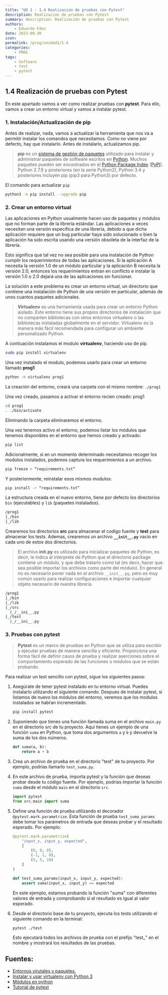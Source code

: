 ```yaml
---
title: "UD 1 - 1.4 Realización de pruebas con Pytest"
description: Realización de pruebas con Pytest
summary: description: Realización de pruebas con Pytest
authors:
    - Eduardo Fdez
date: 2023-09-30
icon: 
permalink: /prog/unidad1/1.4
categories:
    - PROG
tags:
    - Software
    - test
    - pytest
---
```


## 1.4 Realización de pruebas con Pytest

En este apartado vamos a ver como realizar pruebas con **pytest**. Para ello, vamos a crear un entorno virtual y vamos a instalar pytest.

### 1. Instalación/Actualización de pip

Antes de realizar, nada, vamos a actualizar la herramienta que nos va a permitir instalar los comandos que necesitamos. Como no viene por defecto, hay que instalarlo. Antes de instalarlo, actualizamos pip.

> **pip** es un [sistema de gestión de paquetes](https://es.wikipedia.org/wiki/Sistema_de_gesti%C3%B3n_de_paquetes) utilizado para instalar y administrar paquetes de software escritos en [Python](https://es.wikipedia.org/wiki/Python). Muchos paquetes pueden ser encontrados en el [Python Package Index](https://es.wikipedia.org/wiki/Python_Package_Index) ([PyPI](https://es.wikipedia.org/wiki/PyPI)). Python 2.7.9 y posteriores (en la serie Python2), Python 3.4 y posteriores incluyen pip (pip3 para Python3) por defecto.
>

El comando para actualizar `pip`

```bash
python3 -m pip install --upgrade pip
```

### 2. Crear un entorno virtual

Las aplicaciones en Python usualmente hacen uso de paquetes y módulos que no forman parte de la librería estándar. Las aplicaciones a veces necesitan una versión específica de una librería, debido a que dicha aplicación requiere que un bug particular haya sido solucionado o bien la aplicación ha sido escrita usando una versión obsoleta de la interfaz de la librería.

Esto significa que tal vez no sea posible para una instalación de Python cumplir los requerimientos de todas las aplicaciones. Si la aplicación A necesita la versión 1.0 de un módulo particular y la aplicación B necesita la versión 2.0, entonces los requerimientos entran en conflicto e instalar la versión 1.0 o 2.0 dejará una de las aplicaciones sin funcionar.

La solución a este problema es crear un entorno virtual, un directorio que contiene una instalación de Python de una versión en particular, además de unos cuantos paquetes adicionales.

> **Virtualenv** es una herramienta usada para crear un entorno Python aislado. Este entorno tiene sus propios directorios de instalación que no comparten bibliotecas con otros entornos virtualenv o las bibliotecas instaladas globalmente en el servidor.
Virtualenv es la manera más fácil recomendada para configurar un ambiente personalizado Python.
>

A contiuación instalamos el modulo **virtualenv**, haciendo uso de pip.

```bash
sudo pip install virtualenv
```

Una vez instalado el modulo, podemos usarlo para crear un entorno llamado **prog1**

```bash
python -m virtualenv prog1
```

La creación del entorno, creará una carpeta con el mismo nombre: `./prog1`

Una vez creado, pasamos a activar el entorno recien creado: prog1

```bash
cd prog1
. ./bin/activate
```

Eliminando la carpeta eliminaremos el entorno.

Una vez tenemos activo el entorno, podemos listar los módulos que tenemos disponibles en el entorno que hemos creado y activado:

```bash
pip list
```

Adicionalmente, si en un momento determinado necesitamos recoger los modulos instalados, podemos captura los requerimientos a un archivo.

```bash
pip freeze > “requirements.txt”
```

Y posteriormente, reinstalar esos mismos modulos:

```bash
pip install -r “requirements.txt”
```

La estructura creada en el nuevo entorno, tiene por defecto los directorios `bin` (ejecutables) y `lib` (paquetes instalados).

```bash
/prog1
|_/bin
|_/lib
```

Crearemos los directorios **src** para almacenar el codigo fuente y **test** para almacenar los tests. Ademas, crearemos un archivo **`__init__.py`** vacío en cada uno de estos dos directorios.

> El archivo **__init__.py** es utilizado para inicializar paquetes de Python, es decir, le indica al intérprete de Python que el directorio package contiene un módulo, y que debe tratarlo como tal (es decir, hacer que sea posible importar los archivos como parte del módulo).
En general no es necesario poner nada en el archivo `__init__.py`, pero es muy común usarlo para realizar configuraciones e importar cualquier objeto necesario de nuestra librería.
>

```bash
/prog1
|_/bin
|_/lib
|_/src
  |_/__ini__.py
|_/test
  |_/__ini__.py
```

### 3. Pruebas con pytest

> **Pytest** es un marco de pruebas en Python que se utiliza para escribir y ejecutar pruebas de manera sencilla y eficiente. Proporciona una forma fácil de definir casos de prueba y realizar aserciones sobre el comportamiento esperado de las funciones o módulos que se están probando.
>

Para realizar un test sencillo con pytest, sigue los siguientes pasos:

1. Asegúrate de tener pytest instalado en tu entorno virtual. Puedes instalarlo utilizando el siguiente comando.
   Despues de instalar pytest, si listamos de nuevo los módulos del entorno, veremos que los modulos instalados se habŕan incrementado.

    ```bash
    pip install pytest
    ```

2. Suponiendo que tienes una función llamada suma en el archivo `main.py` en el directorio src de tu proyecto. Aquí tienes un ejemplo de una función `suma` en Python, que toma dos argumentos `a` y `b` y devuelve la suma de los dos números.

    ```python
    def suma(a, b):
        return a + b
    ```

3. Crea un archivo de prueba en el directorio "test" de tu proyecto. Por ejemplo, podrías llamarlo `test_suma.py`.
4. En este archivo de prueba, importa pytest y la función que deseas probar desde tu código fuente. Por ejemplo, podrías importar la función `suma` desde el módulo `main` en el directorio `src`.

    ```python
    import pytest
    from src.main import suma
    
    ```

5. Define una función de prueba utilizando el decorador `@pytest.mark.parametrize`. Esta función de prueba `test_suma_params` debe tomar los parámetros de entrada que deseas probar y el resultado esperado. Por ejemplo:

    ```python
    @pytest.mark.parametrize(
        "input_x, input_y, expected",
        [
            (0, 0, 0),
            (-1, 1, 0),
            (5, 5, 10)
        ]
    )
    
    def test_suma_params(input_x, input_y, expected):
        assert suma(input_x, input_y) == expected
    
    ```
  
    En este ejemplo, estamos probando la función "suma" con diferentes valores de entrada y comprobando si el resultado es igual al valor esperado.

6. Desde el directorio base de tu proyecto, ejecuta los tests utilizando el siguiente comando en la terminal:

    ```bash
    pytest ./test
    
    ```
    
    Esto ejecutará todos los archivos de prueba con el prefijo "test_" en el nombre y mostrará los resultados de las pruebas.

## Fuentes:

- [Entornos virutales y paquetes.](https://docs.python.org/es/3/tutorial/venv.html)
- [Instalar y usar virtualenv con Python 3](https://www.notion.so/Qu-es-el-Cyber-Kill-Chain-1-600ccf7d6ee24cb2ae8601e10b6e9348?pvs=21)
- [Módulos en python](https://docs.python.org/es/3/tutorial/modules.html)
- [Tutorial de pytest](https://misovirtual.virtual.uniandes.edu.co/codelabs/tutorial-PyTest/index.html#0)